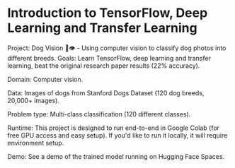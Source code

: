 # Introduction to TensorFlow, Deep Learning and Transfer Learning

Project: Dog Vision 🐶👁 - Using computer vision to classify dog photos into different breeds.
Goals: Learn TensorFlow, deep learning and transfer learning, beat the original research paper results (22% accuracy).

Domain: Computer vision.

Data: Images of dogs from Stanford Dogs Dataset (120 dog breeds, 20,000+ images).

Problem type: Multi-class classification (120 different classes).

Runtime: This project is designed to run end-to-end in Google Colab (for free GPU access and easy setup). If you'd like to run it locally, it will require environment setup.

Demo: See a demo of the trained model running on Hugging Face Spaces.

